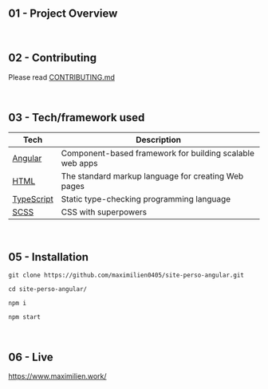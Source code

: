 
<br>

 ## 01 - Project Overview



<br>

## 02 - Contributing

Please read [CONTRIBUTING.md](https://github.com/Bartek532/zagrodzki.me/blob/main/CONTRIBUTING.md)

<br>

## 03 - Tech/framework used

| Tech                                                      | Description                                                         |
| --------------------------------------------------------- | ------------------------------------------------------------------- |
| [Angular](https://angular.io/)                            | Component-based framework for building scalable web apps          |
| [HTML](https://developer.mozilla.org/fr/docs/Web/HTML)    | The standard markup language for creating Web pages                 |
| [TypeScript](https://www.typescriptlang.org/)             | Static type-checking programming language                           |
| [SCSS](https://sass-lang.com)                             | CSS with superpowers                                                |

<br>

## 05 - Installation

```
git clone https://github.com/maximilien0405/site-perso-angular.git

cd site-perso-angular/

npm i

npm start
```
<br>

## 06 - Live

https://www.maximilien.work/
